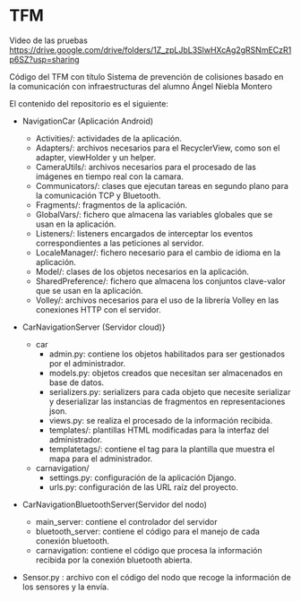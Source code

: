 # TFM

Video de las pruebas https://drive.google.com/drive/folders/1Z_zpLJbL3SlwHXcAg2gRSNmECzR1p6SZ?usp=sharing

Código del TFM con título Sistema de prevención de colisiones basado en la comunicación con infraestructuras del alumno Ángel Niebla Montero

El contenido del repositorio es el siguiente:
- NavigationCar (Aplicación Android)
  - Activities/: actividades de la aplicación.
  - Adapters/: archivos necesarios para el RecyclerView, como son el adapter, viewHolder y un helper.
  - CameraUtils/: archivos necesarios para el procesado de las imágenes en tiempo real con la camara.
  - Communicators/: clases que ejecutan tareas en segundo plano para la comunicación TCP y Bluetooth.
  - Fragments/: fragmentos de la aplicación.
  - GlobalVars/: fichero que almacena las variables globales que se usan en la aplicación.
  - Listeners/: listeners encargados de interceptar los eventos correspondientes a las peticiones al servidor.
  - LocaleManager/: fichero necesario para el cambio de idioma en la aplicación.
  - Model/: clases de los objetos necesarios en la aplicación.
  - SharedPreference/: fichero que almacena los conjuntos clave-valor que se usan en la aplicación.
  - Volley/: archivos necesarios para el uso de la librería Volley en las conexiones HTTP con el servidor.
  
- CarNavigationServer (Servidor cloud)}
	- car
		- admin.py: contiene los objetos habilitados para ser gestionados por el administrador.
		- models.py: objetos creados que necesitan ser almacenados en base de datos.
		- serializers.py: serializers para cada objeto que necesite serializar y deserializar las instancias de fragmentos en representaciones json.
		- views.py: se realiza el procesado de la información recibida.
		- templates/: plantillas HTML modificadas para la interfaz del administrador.
		- templatetags/: contiene el tag para la plantilla que muestra el mapa para el administrador.
	- carnavigation/
		- settings.py: configuración de la aplicación Django.
		- urls.py: configuración de las URL raíz del proyecto.
- CarNavigationBluetoothServer(Servidor del nodo)
  - main_server: contiene el controlador del servidor
  - bluetooth_server: contiene el código para el manejo de cada conexión bluetooth.
  - carnavigation: contiene el código que procesa la información recibida por la conexión bluetooth abierta.

- Sensor.py : archivo con el código del nodo que recoge la información de los sensores y la envía.
